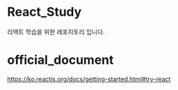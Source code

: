 # React_Study
리액트 학습을 위한 레포지토리 입니다.

# official_document
https://ko.reactjs.org/docs/getting-started.html#try-react